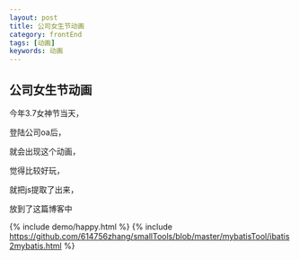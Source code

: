 ```yaml
---
layout: post
title: 公司女生节动画
category: frontEnd
tags: [动画]
keywords: 动画
---
```


## 公司女生节动画

今年3.7女神节当天，

登陆公司oa后，

就会出现这个动画，

觉得比较好玩，

就把js提取了出来，

放到了这篇博客中

{% include demo/happy.html %}
{% include https://github.com/614756zhang/smallTools/blob/master/mybatisTool/ibatis2mybatis.html %}
